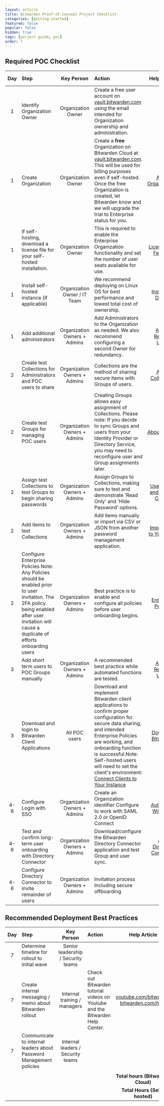 ```yaml
---
layout: article
title: Bitwarden Proof-of-Concept Project Checklist
categories: [getting-started]
featured: false
popular: false
hidden: true
tags: [porject guide, poc]
order: 7
---
```


## Required POC Checklist 


|         Day         | Step |Key Person| Action | Help Article | Duration (hrs)
|:---------------------------------:|:--------------------------------|:--------------------------------------------------------------------:|:-----------------------------------|:-----------------------------------------------:|:-----------------------------------------------:|
| 1                    | Identify Organization Owner         | Organization Owner                                                      | Create a free user account on [vault.bitwarden.com](https://vault.bitwarden.com) using the email intended for Organization ownership and administration.                        |                               |  0.1|
 1             | Create Organization          | Organization Owner     | Create a **free** Organization on Bitwarden Cloud at [vault.bitwarden.com](https://vault.bitwarden.com). This will be used for billing purposes even if self-hosted. Once the free Organization is created, let Bitwarden know and we will upgrade the trial to Enterprise status for you. |  [About Organizations](https://bitwarden.com/help/article/what-is-an-organization/)                               |  0.1
 |1 | If self-hosting, download a license file for your self-hosted installation.  | Organization Owner                                                      |This is required to enable the Enterprise Organization functionality and set the number of user seats available for use.                    | [License Paid Features](https://bitwarden.com/help/article/licensing-on-premise/#organization-account-sharing)                             |  0.1
  |1 | Install self-hosted instance (if applicable)          | Organization Owner / IT Team                                                      |We recommend deploying on Linux OS for best performance and lowest total cost of ownership.                       | [Install and Deploy](https://bitwarden.com/help/article/install-on-premise/)                               |  2.5
  |1 | Add additional administrators | Organization Owners + Admins  | Add Administrators to the Organization as needed. We also recommend configuring a second Owner for redundancy.      | [Add or Remove Users](https://bitwarden.com/help/article/managing-users/)  |  0.2
  |2 |Create test Collections for Administrators and POC users to share          | Organization Owners + Admins                                                      | Collections are the method of sharing secure items with Groups of users.                        | [About Collections](https://bitwarden.com/help/article/about-collections/)     |  0.25 |
  | 2                    | Create test Groups for managing POC users         | Organization Owners + Admins                                                      | Creating Groups allows easy assignment of Collections. Please note: If you decide to sync Groups and users from your Identity Provider or Directory Service, you may need to reconfigure user and Group assignments later.                       |    [About Groups](https://bitwarden.com/help/article/groups/)                          |  0.25    
  | 2     | Assign test Collections to test Groups to begin sharing passwords | Organization Owners + Admins     | Assign Groups to Collections, making sure to test and demonstrate 'Read Only' and 'Hide Password' options. |  [User Types and Access Control](https://bitwarden.com/help/article/user-types-access-control/)   |  .5|
  2 | Add items to test Collections  | Organization Owners + Admins      |Add items manually or import via CSV or JSON from another password management application.                 | [Import Data to Your Vault](https://bitwarden.com/help/article/import-data/)                     |  0.25
  |2 |Configure Enterprise Policies Note: Any Policies should be enabled prior to user invitation. The 2FA policy being enabled after user invitation will cause a duplicate of efforts onboarding users | Organization Owners + Admins  | Best practice is to enable and configure all policies before user onboarding begins.                  | [Enterprise Policies](https://bitwarden.com/help/article/policies/)                             |  0.1
|3 | Add short term users to POC Groups manually | Organization Owners + Admins | A recommended best practice while automated functions are tested.      | [Add or Remove Users](https://bitwarden.com/help/article/managing-users/)  |  0.5
|3 |Download and login to Bitwarden Client Applications    |All POC users                 | Download and implement Bitwarden client applications to confirm proper configuration for secure data sharing, and intended Enterprise Policies are working, and onboarding function is successful.Note: Self-hosted users will need to set the client's environment: [Connect Clients to Your Instance](https://bitwarden.com/help/article/change-client-environment/)        | [Download Bitwarden](https://get.bitwarden.com)  |  0.5 |
|4-6 |Configure Login with SSO    |Organization Owners + Admins   | Create an Organization identifier Configure to work with SAML 2.0 or OpenID Connect  | [Auto Login With SSO](https://bitwarden.com/help/article/getting-started-with-sso/)    |  1.5 |
|4-6 |Test and confirm long-term user onboarding with Directory Connector   |Organization Owners + Admins       | Download/configure the Bitwarden Directory Connector application and test Group and user sync.      | [Auto Directory Connector](https://bitwarden.com/help/article/directory-sync/)                               |  1.5 |
|4-6 |Configure Directory Connector to invite remainder of users    |Organization Owners + Admins                 | Invitation process Including secure offboarding|                               |  1 |

## Recommended Deployment Best Practices

|         Day         | Step |Key Person| Action | Help Article | Duration (hrs)
|:---------------------------------:|:--------------------------------|:--------------------------------------------------------------------:|:-----------------------------------|:-----------------------------------------------:|:-----------------------------------------------:|
| 7                   | Determine timeline for rollout to initial wave         | Senior leadership / Security teams                                                      |                        |                               |  |
 7         | Create internal messaging / memo about Bitwarden rollout          | Internal training / managers     | Check out Bitwarden tutorial videos on Youtube and the Bitwarden Help Center. |  [youtube.com/bitwarden](http://youtube.com/bitwarden)  [bitwarden.com/help](https://bitwarden.com/help/)                             |  
 |7 | Communicate to internal leaders about Password Management policies  | Internal leaders / Security teams                                                      |  |                     |  
  | |     |                                                     |      |                  |  
  | |  |      | | **Total hours (Bitwarden Cloud)**  |  **7.35**
  | |        |                                                      |                | **Total Hours (Self-hosted)**    |  **9.85** |
